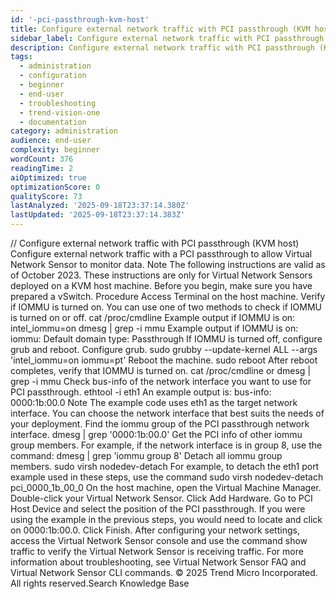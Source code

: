 ```yaml
---
id: '-pci-passthrough-kvm-host'
title: Configure external network traffic with PCI passthrough (KVM host)
sidebar_label: Configure external network traffic with PCI passthrough (KVM host)
description: Configure external network traffic with PCI passthrough (KVM host)
tags:
  - administration
  - configuration
  - beginner
  - end-user
  - troubleshooting
  - trend-vision-one
  - documentation
category: administration
audience: end-user
complexity: beginner
wordCount: 376
readingTime: 2
aiOptimized: true
optimizationScore: 0
qualityScore: 73
lastAnalyzed: '2025-09-18T23:37:14.380Z'
lastUpdated: '2025-09-18T23:37:14.383Z'
---
```


/*<![CDATA[*/ $('#title').html($('meta[name=map-description]').attr('content')); /*]]>*/ Configure external network traffic with PCI passthrough (KVM host) Configure external network traffic with a PCI passthrough to allow Virtual Network Sensor to monitor data. Note The following instructions are valid as of October 2023. These instructions are only for Virtual Network Sensors deployed on a KVM host machine. Before you begin, make sure you have prepared a vSwitch. Procedure Access Terminal on the host machine. Verify if IOMMU is turned on. You can use one of two methods to check if IOMMU is turned on or off. cat /proc/cmdline Example output if IOMMU is on: intel_iommu=on dmesg | grep -i mmu Example output if IOMMU is on: iommu: Default domain type: Passthrough If IOMMU is turned off, configure grub and reboot. Configure grub. sudo grubby --update-kernel ALL --args 'intel_iommu=on iommu=pt' Reboot the machine. sudo reboot After reboot completes, verify that IOMMU is turned on. cat /proc/cmdline or dmesg | grep -i mmu Check bus-info of the network interface you want to use for PCI passthrough. ethtool -i eth1 An example output is: bus-info: 0000:1b:00.0 Note The example code uses eth1 as the target network interface. You can choose the network interface that best suits the needs of your deployment. Find the iommu group of the PCI passthrough network interface. dmesg | grep '0000:1b:00.0' Get the PCI info of other iommu group members. For example, if the network interface is in group 8, use the command: dmesg | grep 'iommu group 8' Detach all iommu group members. sudo virsh nodedev-detach <pci-info> For example, to detach the eth1 port example used in these steps, use the command sudo virsh nodedev-detach pci_0000_1b_00_0 On the host machine, open the Virtual Machine Manager. Double-click your Virtual Network Sensor. Click Add Hardware. Go to PCI Host Device and select the position of the PCI passthrough. If you were using the example in the previous steps, you would need to locate and click on 0000:1b:00.0. Click Finish. After configuring your network settings, access the Virtual Network Sensor console and use the command show traffic to verify the Virtual Network Sensor is receiving traffic. For more information about troubleshooting, see Virtual Network Sensor FAQ and Virtual Network Sensor CLI commands. © 2025 Trend Micro Incorporated. All rights reserved.Search Knowledge Base
